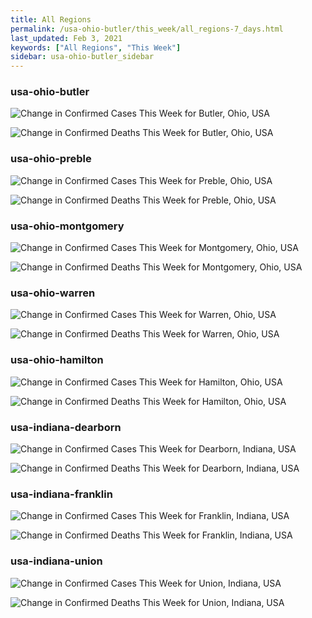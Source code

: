 ```yaml
---
title: All Regions
permalink: /usa-ohio-butler/this_week/all_regions-7_days.html
last_updated: Feb 3, 2021
keywords: ["All Regions", "This Week"]
sidebar: usa-ohio-butler_sidebar
---
```


<h3>usa-ohio-butler</h3>

![Change in Confirmed Cases This Week for Butler, Ohio, USA](/covid_tracker/images/graphs/usa-ohio-butler-delta_confirmed-7_days_graph.png)

![Change in Confirmed Deaths This Week for Butler, Ohio, USA](/covid_tracker/images/graphs/usa-ohio-butler-delta_deaths-7_days_graph.png)

<h3>usa-ohio-preble</h3>

![Change in Confirmed Cases This Week for Preble, Ohio, USA](/covid_tracker/images/graphs/usa-ohio-preble-delta_confirmed-7_days_graph.png)

![Change in Confirmed Deaths This Week for Preble, Ohio, USA](/covid_tracker/images/graphs/usa-ohio-preble-delta_deaths-7_days_graph.png)

<h3>usa-ohio-montgomery</h3>

![Change in Confirmed Cases This Week for Montgomery, Ohio, USA](/covid_tracker/images/graphs/usa-ohio-montgomery-delta_confirmed-7_days_graph.png)

![Change in Confirmed Deaths This Week for Montgomery, Ohio, USA](/covid_tracker/images/graphs/usa-ohio-montgomery-delta_deaths-7_days_graph.png)

<h3>usa-ohio-warren</h3>

![Change in Confirmed Cases This Week for Warren, Ohio, USA](/covid_tracker/images/graphs/usa-ohio-warren-delta_confirmed-7_days_graph.png)

![Change in Confirmed Deaths This Week for Warren, Ohio, USA](/covid_tracker/images/graphs/usa-ohio-warren-delta_deaths-7_days_graph.png)

<h3>usa-ohio-hamilton</h3>

![Change in Confirmed Cases This Week for Hamilton, Ohio, USA](/covid_tracker/images/graphs/usa-ohio-hamilton-delta_confirmed-7_days_graph.png)

![Change in Confirmed Deaths This Week for Hamilton, Ohio, USA](/covid_tracker/images/graphs/usa-ohio-hamilton-delta_deaths-7_days_graph.png)

<h3>usa-indiana-dearborn</h3>

![Change in Confirmed Cases This Week for Dearborn, Indiana, USA](/covid_tracker/images/graphs/usa-indiana-dearborn-delta_confirmed-7_days_graph.png)

![Change in Confirmed Deaths This Week for Dearborn, Indiana, USA](/covid_tracker/images/graphs/usa-indiana-dearborn-delta_deaths-7_days_graph.png)

<h3>usa-indiana-franklin</h3>

![Change in Confirmed Cases This Week for Franklin, Indiana, USA](/covid_tracker/images/graphs/usa-indiana-franklin-delta_confirmed-7_days_graph.png)

![Change in Confirmed Deaths This Week for Franklin, Indiana, USA](/covid_tracker/images/graphs/usa-indiana-franklin-delta_deaths-7_days_graph.png)

<h3>usa-indiana-union</h3>

![Change in Confirmed Cases This Week for Union, Indiana, USA](/covid_tracker/images/graphs/usa-indiana-union-delta_confirmed-7_days_graph.png)

![Change in Confirmed Deaths This Week for Union, Indiana, USA](/covid_tracker/images/graphs/usa-indiana-union-delta_deaths-7_days_graph.png)
